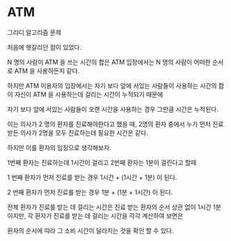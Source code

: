 # ATM

그리디 알고리즘 문제

처음에 헷갈리던 점이 있었다.

N 명의 사람이 ATM 을 쓰는 시간의 합은 ATM 입장에서는 N 명의 사람이 어떠한 순서로 ATM 을 사용하든지 같다.

하지만 ATM 이용자의 입장에서는 자기 보다 앞에 서있는 사람들이 사용하는 시간의 합이 자신이 ATM 을 사용하는데 걸리는 시간이 누적되기 때문에

자기 보다 앞에 서있는 사람들이 오랜 시간을 사용하는 경우 그만큼 시간은 누적된다.

이는 의사가 2 명의 환자를 진료해야한다고 했을 때, 2명의 환자 중에서 누가 먼저 진료받든 의사가 2명을 모두 진료하는데 필요한 시간은 같다.

하지만 이를 환자의 입장으로 생각해보자.

1번째 환자는 진료하는데 1시간이 걸리고 2번째 환자는 1분이 걸린다고 할때 

1 번째 환자가 먼저 진료를 받는 경우 1시간 + (1시간 + 1분) 이 된다.

2 번째 환자가 먼저 진료를 받는 경우 1분 + (1분 + 1시간) 이 된다.

전체 환자가 진료를 받는 데 걸리는 시간은 진료 받는 환자의 순서 상관 없이 1시간 1분이지만, 각 환자가 진료를 받는 데 걸리는 시간을 각각 계산하여 보면은

환자의 순서에 따라 그 소비 시간이 달라지는 것을 확인 할 수 있다.

